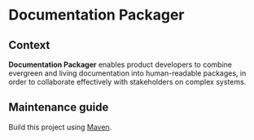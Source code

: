 # Documentation Packager

## Context

**Documentation Packager** enables product developers to combine evergreen and living documentation into human-readable packages, in order to collaborate effectively with stakeholders on complex systems.

## Maintenance guide

Build this project using [Maven](https://maven.apache.org/).
